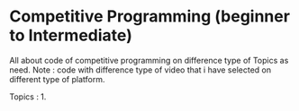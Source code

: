 # Competitive Programming (beginner to Intermediate)
 All about code of competitive programming on difference type of Topics as need.
 Note : code with difference type of video that i have selected on different type of platform.
 
Topics :
 1.
